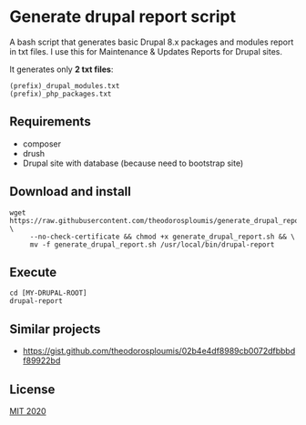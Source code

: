 # Generate drupal report script

A bash script that generates basic Drupal 8.x packages and modules report in txt files. I use this for Maintenance & Updates Reports for Drupal sites.

It generates only **2 txt files**:

```
(prefix)_drupal_modules.txt
(prefix)_php_packages.txt
```

## Requirements
- composer
- drush
- Drupal site with database (because need to bootstrap site)

## Download and install

```
wget https://raw.githubusercontent.com/theodorosploumis/generate_drupal_report/master/generate_drupal_report.sh \
     --no-check-certificate && chmod +x generate_drupal_report.sh && \
     mv -f generate_drupal_report.sh /usr/local/bin/drupal-report
```

## Execute

```
cd [MY-DRUPAL-ROOT]
drupal-report
```


## Similar projects
- https://gist.github.com/theodorosploumis/02b4e4df8989cb0072dfbbbdf89922bd

## License
[MIT 2020](LICENSE)
